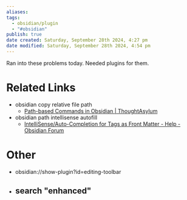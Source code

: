 ```yaml
---
aliases: 
tags:
  - obsidian/plugin
  - "#obsidian"
publish: true
date created: Saturday, September 28th 2024, 4:27 pm
date modified: Saturday, September 28th 2024, 4:54 pm
---
```


Ran into these problems today.  Needed plugins for them.

# Related Links

- obsidian copy relative file path
	- [Path-based Commands in Obsidian | ThoughtAsylum](https://www.thoughtasylum.com/2023/02/18/path-based-commands-in-obsidian/)
- obsidian path intellisense autofill
	- [IntelliSense/Auto-Completion for Tags as Front Matter - Help - Obsidian Forum](https://forum.obsidian.md/t/intellisense-auto-completion-for-tags-as-front-matter/25557)

# Other

- obsidian://show-plugin?id=editing-toolbar
- search "enhanced"
	- 